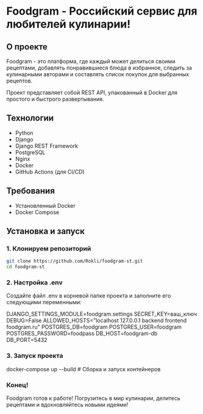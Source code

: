 # Foodgram - Российский сервис для любителей кулинарии! 
 
## О проекте 
Foodgram - это платформа, где каждый может делиться своими рецептами, добавлять понравившиеся блюда в избранное, следить за кулинарными авторами и составлять список покупок для выбранных рецептов. 
 
Проект представляет собой REST API, упакованный в Docker для простого и быстрого развертывания. 
 
## Технологии 
- Python 
- Django 
- Django REST Framework 
- PostgreSQL 
- Nginx 
- Docker 
- GitHub Actions (для CI/CD) 
 
## Требования 
- Установленный Docker 
- Docker Compose 
 
## Установка и запуск 
 
### 1. Клонируем репозиторий 
```bash 
git clone https://github.com/Rokli/foodgram-st.git 
cd foodgram-st 
``` 
 
### 2. Настройка .env 
Создайте файл .env в корневой папке проекта и заполните его следующими переменными: 
 
DJANGO_SETTINGS_MODULE=foodgram.settings 
SECRET_KEY=ваш_ключ 
DEBUG=False 
ALLOWED_HOSTS="localhost 127.0.0.1 backend frontend foodgram.ru" 
POSTGRES_DB=foodgram 
POSTGRES_USER=foodgram 
POSTGRES_PASSWORD=foodpass 
DB_HOST=foodgram-db 
DB_PORT=5432 
 
### 3. Запуск проекта 
 
docker-compose up --build         # Сборка и запуск контейнеров 
 
### Конец! 
Foodgram готов к работе! 
Погрузитесь в мир кулинарии, делитесь рецептами и вдохновляйтесь новыми идеями! 
